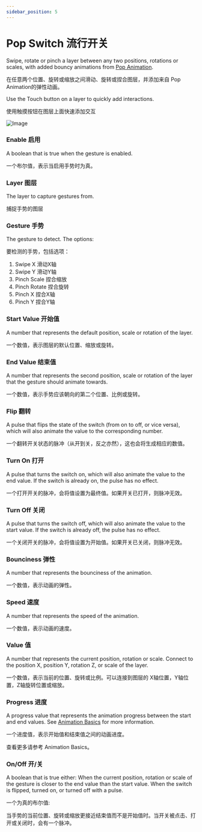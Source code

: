 ```yaml
---
sidebar_position: 5
---
```


# Pop Switch 流行开关

Swipe, rotate or pinch a layer between any two positions, rotations or scales, with added bouncy animations from [Pop Animation](./../Animation/Pop%20Animation.md).

在任意两个位置、旋转或缩放之间滑动、旋转或捏合图层，并添加来自 Pop Animation的弹性动画。

Use the Touch button on a layer to quickly add interactions.

使用触摸按钮在图层上面快速添加交互

![Image](@site/static/img/docs/Interaction/pop-switch.png)

### Enable 启用

A boolean that is true when the gesture is enabled.

一个布尔值，表示当启用手势时为真。

### Layer 图层

The layer to capture gestures from.

捕捉手势的图层

### Gesture 手势

The gesture to detect. The options:

要检测的手势，包括选项：

1. Swipe X 滑动X轴
2. Swipe Y 滑动Y轴
3. Pinch Scale 捏合缩放
4. Pinch Rotate 捏合旋转
5. Pinch X 捏合X轴
6. Pinch Y 捏合Y轴

### Start Value 开始值

A number that represents the default position, scale or rotation of the layer.

一个数值，表示图层的默认位置、缩放或旋转。

### End Value 结束值

A number that represents the second position, scale or rotation of the layer that the gesture should animate towards.

一个数值，表示手势应该朝向的第二个位置、比例或旋转。

### Flip 翻转

A pulse that flips the state of the switch (from on to off, or vice versa), which will also animate the value to the corresponding number.

一个翻转开关状态的脉冲（从开到关，反之亦然），这也会将生成相应的数值。

### Turn On 打开

A pulse that turns the switch on, which will also animate the value to the end value. If the switch is already on, the pulse has no effect.

一个打开开关的脉冲，会将值设置为最终值。如果开关已打开，则脉冲无效。

### Turn Off 关闭

A pulse that turns the switch off, which will also animate the value to the start value. If the switch is already off, the pulse has no effect.

一个关闭开关的脉冲，会将值设置为开始值。如果开关已关闭，则脉冲无效。

### Bounciness 弹性

A number that represents the bounciness of the animation.

一个数值，表示动画的弹性。

### Speed 速度

A number that represents the speed of the animation.

一个数值，表示动画的速度。

### Value 值

A number that represents the current position, rotation or scale. Connect to the position X, position Y, rotation Z, or scale of the layer.

一个数值，表示当前的位置、旋转或比例。可以连接到图层的 X轴位置，Y轴位置，Z轴旋转位置或缩放。

### Progress 进度

A progress value that represents the animation progress between the start and end values. See [Animation Basics](./../Patch%20Editor/Animations.md) for more information.

一个进度值，表示开始值和结束值之间的动画进度。

查看更多请参考 Animation Basics。

### On/Off 开/关

A boolean that is true either: When the current position, rotation or scale of the gesture is closer to the end value than the start value. When the switch is flipped, turned on, or turned off with a pulse.

一个为真的布尔值:

当手势的当前位置、旋转或缩放更接近结束值而不是开始值时。当开关被点击、打开或关闭时，会有一个脉冲。

